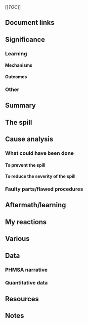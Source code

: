 [[_TOC_]]

## Document links

## Significance

### Learning 

#### Mechanisms

#### Outcomes

### Other

## Summary

## The spill

## Cause analysis

### What could have been done

#### To prevent the spill

#### To reduce the severity of the spill

### Faulty parts/flawed procedures

## Aftermath/learning

## My reactions

## Various

## Data

### PHMSA narrative

### Quantitative data

## Resources

## Notes